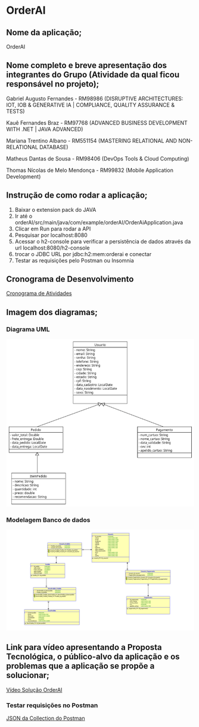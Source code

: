 # OrderAI

## Nome da aplicação;

OrderAI

## Nome completo e breve apresentação dos integrantes do Grupo (Atividade da qual ficou responsável no projeto);

Gabriel Augusto Fernandes - RM98986 (DISRUPTIVE ARCHITECTURES: IOT, IOB & GENERATIVE IA | COMPLIANCE, QUALITY ASSURANCE & TESTS)

Kauê Fernandes Braz - RM97768 (ADVANCED BUSINESS DEVELOPMENT WITH .NET | JAVA ADVANCED)

Mariana Trentino Albano - RM551154 (MASTERING RELATIONAL AND NON-RELATIONAL DATABASE)

Matheus Dantas de Sousa - RM98406 (DevOps Tools & Cloud Computing)

Thomas Nícolas de Melo Mendonça - RM99832 (Mobile Application Development)

## Instrução de como rodar a aplicação;

1. Baixar o extension pack do JAVA
2. Ir até o orderAI/src/main/java/com/example/orderAI/OrderAiApplication.java
3. Clicar em Run para rodar a API
4. Pesquisar por localhost:8080
5. Acessar o h2-console para verificar a persistência de dados através da url localhost:8080/h2-console
6. trocar o JDBC URL por jdbc:h2:mem:orderai e conectar
7. Testar as requisições pelo Postman ou Insomnia

## Cronograma de Desenvolvimento

[Cronograma de Atividades](./Documentos/cronograma-atividades.pdf)

## Imagem dos diagramas;

### Diagrama UML
![UML](./imagens/OrderAI.png)
### Modelagem Banco de dados
![Modelagem](./imagens/modelagemBanco.png)

## Link para vídeo apresentando a Proposta Tecnológica, o público-alvo da aplicação e os problemas que a aplicação se propõe a solucionar;

[Vídeo Solução OrderAI](https://youtu.be/sG_JNFG8ArU)

### Testar requisições no Postman

[JSON da Collection do Postman](./Documentos/OrderAI.postman_collection.json)